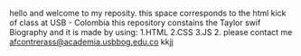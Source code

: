hello and welcome to my reposity.
this space corresponds to the html kick of class at USB - Colombia
this repository constains the Taylor swif Biography and it is made by using:
  1.HTML
  2.CSS
  3.JS
  2.
  please contact me afcontrerass@academia.usbbog.edu.co
  kkjj

